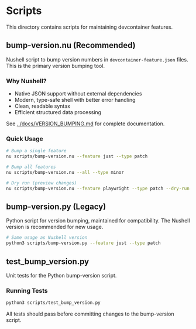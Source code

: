 # Scripts

This directory contains scripts for maintaining devcontainer features.

## bump-version.nu (Recommended)

Nushell script to bump version numbers in `devcontainer-feature.json` files. This is the primary version bumping tool.

### Why Nushell?

- Native JSON support without external dependencies
- Modern, type-safe shell with better error handling
- Clean, readable syntax
- Efficient structured data processing

See [../docs/VERSION_BUMPING.md](../docs/VERSION_BUMPING.md) for complete documentation.

### Quick Usage

```bash
# Bump a single feature
nu scripts/bump-version.nu --feature just --type patch

# Bump all features
nu scripts/bump-version.nu --all --type minor

# Dry run (preview changes)
nu scripts/bump-version.nu --feature playwright --type patch --dry-run
```

## bump-version.py (Legacy)

Python script for version bumping, maintained for compatibility. The Nushell version is recommended for new usage.

```bash
# Same usage as Nushell version
python3 scripts/bump-version.py --feature just --type patch
```

## test_bump_version.py

Unit tests for the Python bump-version script.

### Running Tests

```bash
python3 scripts/test_bump_version.py
```

All tests should pass before committing changes to the bump-version script.
